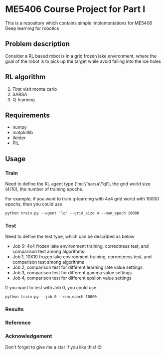 # ME5406 Course Project for Part I
This is a repository which contains simple implementations for ME5406 Deep learning for robotics 

## Problem description
Consider a RL based robot is in a grid frozen lake environment, where the goal of the robot is to pick up the target while avoid falling into the ice holes

## RL algorithm
1. First visit monte carlo
2. SARSA
3. Q-learning

## Requirements
* numpy
* matplotlib
* tkinter
* PIL

## Usage
### Train
Need to define the RL agent type ('mc'/'sarsa'/'ql'), the grid world size (4/10), the number of training epochs.

For example, if you want to train q-learning with 4x4 grid world with 10000 epochs, then you could use
```
python train.py --agent 'lq' --grid_size 4 --num_epoch 10000
```

### Test
Need to define the test type, which can be described as below
* Job 0: 4x4 frozen lake environment training, correctness test, and comparison test among algorithms
* Job 1, 10X10 frozen lake environment training, correctness test, and comparison test among algorithms
* Job 2, comparison test for different learning rate value settings
* Job 3, comparison test for different gamma value settings
* Job 4, comparison test for different epsilon value settings

If you want to test with Job 0, you could use
```
python train.py --job 0 --num_epoch 10000
```

### Results


### Reference


### Acknowledgement
Don't forget to give me a star if you like this! :blush: